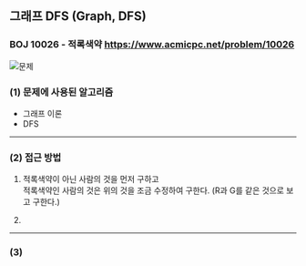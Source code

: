 ## 그래프 DFS (Graph, DFS)
### BOJ 10026 - 적록색약  <https://www.acmicpc.net/problem/10026>  


![문제](https://user-images.githubusercontent.com/83392219/139477733-a7a634ac-186c-4174-8ffa-569cfc19e87e.JPG)
 


### (1) 문제에 사용된 알고리즘 ###
* 그래프 이론
* DFS
	
<hr/>


### (2) 접근 방법 ###
1. <p>적록색약이 아닌 사람의 것을 먼저 구하고<br> 적록색약인 사람의 것은 위의 것을 조금 수정하여 구한다. (R과 G를 같은 것으로 보고 구한다.)</p>
2. 


<hr/>


### (3) ###
